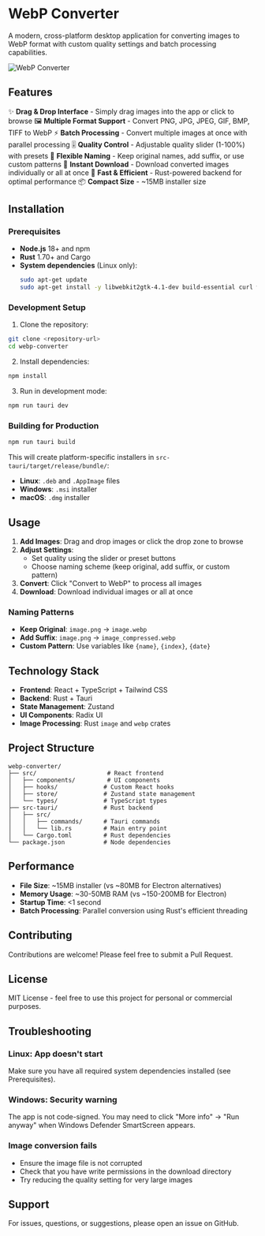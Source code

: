# WebP Converter

A modern, cross-platform desktop application for converting images to WebP format with custom quality settings and batch processing capabilities.

![WebP Converter](https://img.shields.io/badge/Built%20with-Tauri%20%2B%20React-blue)

## Features

✨ **Drag & Drop Interface** - Simply drag images into the app or click to browse
🖼️ **Multiple Format Support** - Convert PNG, JPG, JPEG, GIF, BMP, TIFF to WebP
⚡ **Batch Processing** - Convert multiple images at once with parallel processing
🎚️ **Quality Control** - Adjustable quality slider (1-100%) with presets
📝 **Flexible Naming** - Keep original names, add suffix, or use custom patterns
💾 **Instant Download** - Download converted images individually or all at once
🚀 **Fast & Efficient** - Rust-powered backend for optimal performance
📦 **Compact Size** - ~15MB installer size

## Installation

### Prerequisites

- **Node.js** 18+ and npm
- **Rust** 1.70+ and Cargo
- **System dependencies** (Linux only):
  ```bash
  sudo apt-get update
  sudo apt-get install -y libwebkit2gtk-4.1-dev build-essential curl wget file libssl-dev libayatana-appindicator3-dev librsvg2-dev
  ```

### Development Setup

1. Clone the repository:
```bash
git clone <repository-url>
cd webp-converter
```

2. Install dependencies:
```bash
npm install
```

3. Run in development mode:
```bash
npm run tauri dev
```

### Building for Production

```bash
npm run tauri build
```

This will create platform-specific installers in `src-tauri/target/release/bundle/`:
- **Linux**: `.deb` and `.AppImage` files
- **Windows**: `.msi` installer
- **macOS**: `.dmg` installer

## Usage

1. **Add Images**: Drag and drop images or click the drop zone to browse
2. **Adjust Settings**:
   - Set quality using the slider or preset buttons
   - Choose naming scheme (keep original, add suffix, or custom pattern)
3. **Convert**: Click "Convert to WebP" to process all images
4. **Download**: Download individual images or all at once

### Naming Patterns

- **Keep Original**: `image.png` → `image.webp`
- **Add Suffix**: `image.png` → `image_compressed.webp`
- **Custom Pattern**: Use variables like `{name}`, `{index}`, `{date}`

## Technology Stack

- **Frontend**: React + TypeScript + Tailwind CSS
- **Backend**: Rust + Tauri
- **State Management**: Zustand
- **UI Components**: Radix UI
- **Image Processing**: Rust `image` and `webp` crates

## Project Structure

```
webp-converter/
├── src/                    # React frontend
│   ├── components/         # UI components
│   ├── hooks/             # Custom React hooks
│   ├── store/             # Zustand state management
│   └── types/             # TypeScript types
├── src-tauri/             # Rust backend
│   ├── src/
│   │   ├── commands/      # Tauri commands
│   │   └── lib.rs         # Main entry point
│   └── Cargo.toml         # Rust dependencies
└── package.json           # Node dependencies
```

## Performance

- **File Size**: ~15MB installer (vs ~80MB for Electron alternatives)
- **Memory Usage**: ~30-50MB RAM (vs ~150-200MB for Electron)
- **Startup Time**: <1 second
- **Batch Processing**: Parallel conversion using Rust's efficient threading

## Contributing

Contributions are welcome! Please feel free to submit a Pull Request.

## License

MIT License - feel free to use this project for personal or commercial purposes.

## Troubleshooting

### Linux: App doesn't start
Make sure you have all required system dependencies installed (see Prerequisites).

### Windows: Security warning
The app is not code-signed. You may need to click "More info" → "Run anyway" when Windows Defender SmartScreen appears.

### Image conversion fails
- Ensure the image file is not corrupted
- Check that you have write permissions in the download directory
- Try reducing the quality setting for very large images

## Support

For issues, questions, or suggestions, please open an issue on GitHub.